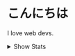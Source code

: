 # こんにちは

I love web devs.

<details>
 <summary>Show Stats</summary>
  <div align="center">

 [![ygkn's GitHub stats](https://github-readme-stats.vercel.app/api?username=ygkn)](https://github.com/anuraghazra/github-readme-stats) <wbr /> [![Most used languages ](https://github-readme-stats.vercel.app/api/top-langs/?username=ygkn)](https://github.com/anuraghazra/github-readme-stats)

  </div>
</details>
